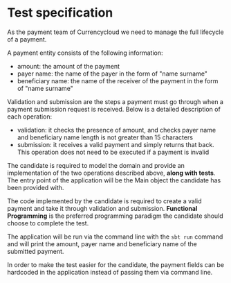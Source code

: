 # Test specification
As the payment team of Currencycloud we need to manage the full lifecycle of a payment.

A payment entity consists of the following information:
- amount: the amount of the payment
- payer name: the name of the payer in the form of "name surname"
- beneficiary name: the name of the receiver of the payment in the form of "name surname"

Validation and submission are the steps a payment must go through when a payment submission request is received.
Below is a detailed description of each operation:
- validation: it checks the presence of amount, and checks payer name and beneficiary name length is not greater than 15 characters
- submission: it receives a valid payment and simply returns that back. This operation does not need to be executed if a payment is invalid

The candidate is required to model the domain and provide an implementation of the two operations described above, **along with tests**.
The entry point of the application will be the Main object the candidate has been provided with.

The code implemented by the candidate is required to create a valid payment and take it through validation and submission.
**Functional Programming** is the preferred programming paradigm the candidate should choose to complete the test.

The application will be run via the command line with the `sbt run` command and will print the amount, payer name and beneficiary name of the submitted payment.

In order to make the test easier for the candidate, the payment fields can be hardcoded in the application instead of passing them via command line.
